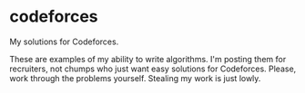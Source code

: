 # codeforces
My solutions for Codeforces.

These are examples of my ability to write algorithms.
I'm posting them for recruiters, not chumps who just want easy solutions for Codeforces.
Please, work through the problems yourself. Stealing my work is just lowly.
